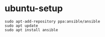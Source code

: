 # ubuntu-setup

```
sudo apt-add-repository ppa:ansible/ansible
sudo apt update
sudo apt install ansible
```
